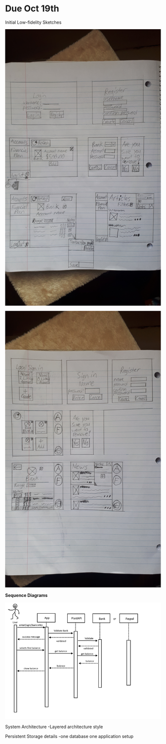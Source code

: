# Due Oct 19th

Initial Low-fidelity Sketches

![20201015_143908](uploads/c0f45f3d5821d4a1b5aa07fd56c00267/20201015_143908.jpg)

![20201015_143840](uploads/52af68cbbf9cb155713cbcfa57ad058d/20201015_143840.jpg)

**Sequence Diagrams**


![SequnceDiagramCheckBalanceV1](uploads/3d25502d84abb9057dc8bbdc32bd9b93/SequnceDiagramCheckBalanceV1.jpg)

System Architecture
-Layered architecture style

Persistent Storage details
-one database one application setup